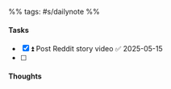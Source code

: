 %%
tags: #s/dailynote
%%
#### Tasks
- [x] ⏫ Post Reddit story video ✅ 2025-05-15
- [ ] 





#### Thoughts

